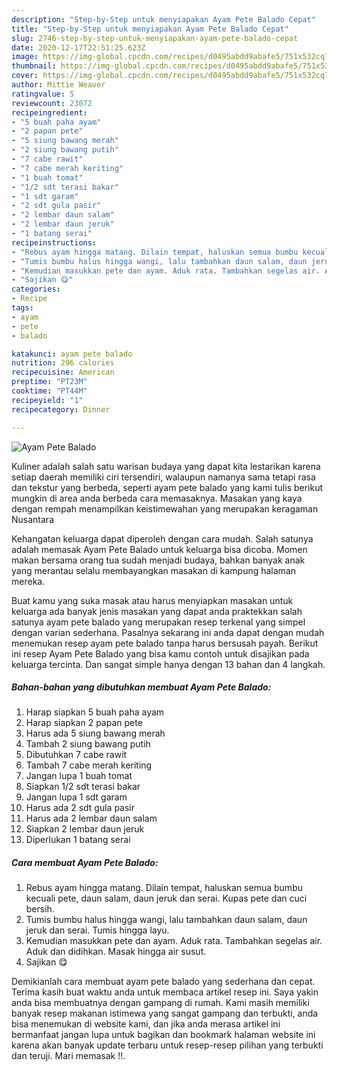 ```yaml
---
description: "Step-by-Step untuk menyiapakan Ayam Pete Balado Cepat"
title: "Step-by-Step untuk menyiapakan Ayam Pete Balado Cepat"
slug: 2746-step-by-step-untuk-menyiapakan-ayam-pete-balado-cepat
date: 2020-12-17T22:51:25.623Z
image: https://img-global.cpcdn.com/recipes/d0495abdd9abafe5/751x532cq70/ayam-pete-balado-foto-resep-utama.jpg
thumbnail: https://img-global.cpcdn.com/recipes/d0495abdd9abafe5/751x532cq70/ayam-pete-balado-foto-resep-utama.jpg
cover: https://img-global.cpcdn.com/recipes/d0495abdd9abafe5/751x532cq70/ayam-pete-balado-foto-resep-utama.jpg
author: Mittie Weaver
ratingvalue: 5
reviewcount: 23072
recipeingredient:
- "5 buah paha ayam"
- "2 papan pete"
- "5 siung bawang merah"
- "2 siung bawang putih"
- "7 cabe rawit"
- "7 cabe merah keriting"
- "1 buah tomat"
- "1/2 sdt terasi bakar"
- "1 sdt garam"
- "2 sdt gula pasir"
- "2 lembar daun salam"
- "2 lembar daun jeruk"
- "1 batang serai"
recipeinstructions:
- "Rebus ayam hingga matang. Dilain tempat, haluskan semua bumbu kecuali pete, daun salam, daun jeruk dan serai. Kupas pete dan cuci bersih."
- "Tumis bumbu halus hingga wangi, lalu tambahkan daun salam, daun jeruk dan serai. Tumis hingga layu."
- "Kemudian masukkan pete dan ayam. Aduk rata. Tambahkan segelas air. Aduk dan didihkan. Masak hingga air susut."
- "Sajikan 😋"
categories:
- Recipe
tags:
- ayam
- pete
- balado

katakunci: ayam pete balado 
nutrition: 296 calories
recipecuisine: American
preptime: "PT23M"
cooktime: "PT44M"
recipeyield: "1"
recipecategory: Dinner

---
```



![Ayam Pete Balado](https://img-global.cpcdn.com/recipes/d0495abdd9abafe5/751x532cq70/ayam-pete-balado-foto-resep-utama.jpg)

Kuliner adalah salah satu warisan budaya yang dapat kita lestarikan karena setiap daerah memiliki ciri tersendiri, walaupun namanya sama tetapi rasa dan tekstur yang berbeda, seperti ayam pete balado yang kami tulis berikut mungkin di area anda berbeda cara memasaknya. Masakan yang kaya dengan rempah menampilkan keistimewahan yang merupakan keragaman Nusantara

Kehangatan keluarga dapat diperoleh dengan cara mudah. Salah satunya adalah memasak Ayam Pete Balado untuk keluarga bisa dicoba. Momen makan bersama orang tua sudah menjadi budaya, bahkan banyak anak yang merantau selalu membayangkan masakan di kampung halaman mereka.



Buat kamu yang suka masak atau harus menyiapkan masakan untuk keluarga ada banyak jenis masakan yang dapat anda praktekkan salah satunya ayam pete balado yang merupakan resep terkenal yang simpel dengan varian sederhana. Pasalnya sekarang ini anda dapat dengan mudah menemukan resep ayam pete balado tanpa harus bersusah payah.
Berikut ini resep Ayam Pete Balado yang bisa kamu contoh untuk disajikan pada keluarga tercinta. Dan sangat simple hanya dengan 13 bahan dan 4 langkah.


<!--inarticleads1-->

##### Bahan-bahan yang dibutuhkan membuat Ayam Pete Balado:

1. Harap siapkan 5 buah paha ayam
1. Harap siapkan 2 papan pete
1. Harus ada 5 siung bawang merah
1. Tambah 2 siung bawang putih
1. Dibutuhkan 7 cabe rawit
1. Tambah 7 cabe merah keriting
1. Jangan lupa 1 buah tomat
1. Siapkan 1/2 sdt terasi bakar
1. Jangan lupa 1 sdt garam
1. Harus ada 2 sdt gula pasir
1. Harus ada 2 lembar daun salam
1. Siapkan 2 lembar daun jeruk
1. Diperlukan 1 batang serai




<!--inarticleads2-->

##### Cara membuat  Ayam Pete Balado:

1. Rebus ayam hingga matang. Dilain tempat, haluskan semua bumbu kecuali pete, daun salam, daun jeruk dan serai. Kupas pete dan cuci bersih.
1. Tumis bumbu halus hingga wangi, lalu tambahkan daun salam, daun jeruk dan serai. Tumis hingga layu.
1. Kemudian masukkan pete dan ayam. Aduk rata. Tambahkan segelas air. Aduk dan didihkan. Masak hingga air susut.
1. Sajikan 😋




Demikianlah cara membuat ayam pete balado yang sederhana dan cepat. Terima kasih buat waktu anda untuk membaca artikel resep ini. Saya yakin anda bisa membuatnya dengan gampang di rumah. Kami masih memiliki banyak resep makanan istimewa yang sangat gampang dan terbukti, anda bisa menemukan di website kami, dan jika anda merasa artikel ini bermanfaat jangan lupa untuk bagikan dan bookmark halaman website ini karena akan banyak update terbaru untuk resep-resep pilihan yang terbukti dan teruji. Mari memasak !!. 
